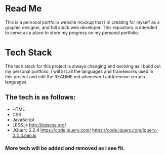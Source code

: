 # Read Me
This is a personal portfolio website mockup that I'm creating for myself as a graphic designer, and full stack web developer. This repository is intended to serve as a place to store my progress on my personal portfolio.

# Tech Stack

The tech stack for this project is always changing and evolving as I build out my personal portfolio. I will list all the languages and frameworks used in this project and edit the README.md whenever I add/remove certain languages.

## The tech is as follows:

* HTML
* CSS
* JavaScript
* LESS.js http://lesscss.org/
* JQuery 2.2.4 https://code.jquery.com/ https://code.jquery.com/jquery-2.2.4.min.js

### More tech will be added and removed as I see fit.
